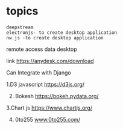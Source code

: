    #   topics
    deepstream
    electronjs- to create desktop application
    nw.js -to create desktop application
    
remote access data desktop

 link  https://anydesk.com/download
 
 
 Can Integrate with Django
 
 1.D3 javascript  https://d3js.org/

 2. Bokesh  https://bokeh.pydata.org/

 3.Chart js     https://www.chartjs.org/
 
 4. 0to255     www.0to255.com/


